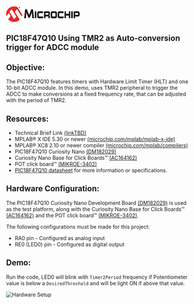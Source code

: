 <div id="readme" class="Box-body readme blob js-code-block-container">
 <article class="markdown-body entry-content p-3 p-md-6" itemprop="text"><p><a href="https://www.microchip.com" rel="nofollow"><img src="images/MicrochipLogo.png" alt="MCHP" style="max-width:100%;"></a></p>

# PIC18F47Q10 Using TMR2 as Auto-conversion trigger for ADCC module

## Objective:
The PIC18F47Q10 features timers with Hardware Limit Timer (HLT) and one 10-bit ADCC module.
In this demo, uses TMR2 peripheral to trigger the ADCC to make conversions at a fixed frequency rate, that can be adjusted with the period of TMR2.

## Resources:
- Technical Brief Link [(linkTBD)](http://www.microchip.com/)
- MPLAB® X IDE 5.30 or newer [(microchip.com/mplab/mplab-x-ide)](http://www.microchip.com/mplab/mplab-x-ide)
- MPLAB® XC8 2.10 or newer compiler [(microchip.com/mplab/compilers)](http://www.microchip.com/mplab/compilers)
- PIC18F47Q10 Curiosity Nano [(DM182029)](https://www.microchip.com/Developmenttools/ProductDetails/DM182029)
- Curiosity Nano Base for Click Boards™ [(AC164162)](https://www.microchip.com/Developmenttools/ProductDetails/AC164162)
- POT click board™ [(MIKROE-3402)](https://www.mikroe.com/pot-click)
- [PIC18F47Q10 datasheet](http://ww1.microchip.com/downloads/en/DeviceDoc/40002043D.pdf) for more information or specifications.

## Hardware Configuration:

The PIC18F47Q10 Curiosity Nano Development Board [(DM182029)](https://www.microchip.com/Developmenttools/ProductDetails/DM182029) is used as the test platform, along with the Curiosity Nano Base for Click Boards™ [(AC164162)](https://www.microchip.com/Developmenttools/ProductDetails/AC164162) and the POT click board™ [(MIKROE-3402)](https://www.mikroe.com/pot-click).

The following configurations must be made for this project:
- RA0 pin - Configured as analog input 
- RE0 (LED0) pin - Configured as digital output

## Demo:
Run the code, LED0 will blink with `Timer2Period` frequency if Potentiometer value is below a `DesiredThreshold` and will be light ON if above that value. 

<img src="images/HWsetup-TMR2-trigger.gif" alt="Hardware Setup"/>

